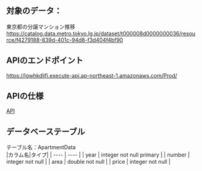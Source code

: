 ## 対象のデータ：
東京都の分譲マンション推移
https://catalog.data.metro.tokyo.lg.jp/dataset/t000008d0000000036/resource/f4279188-839d-401c-94d8-f3d404f4bf90

## APIのエンドポイント
 https://lgwhkdlifi.execute-api.ap-northeast-1.amazonaws.com/Prod/


## APIの仕様
[API](/api_document.html)

## データベーステーブル
テーブル名：ApartmentData<br>
|カラム名|タイプ|
| ---- | ---- |
| year | integer not null primary |
| number | integer not null |
| area | double not null |
| price | integer not null |


